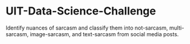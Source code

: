 # UIT-Data-Science-Challenge
Identify nuances of sarcasm and classify them into not-sarcasm, multi-sarcasm, image-sarcasm, and text-sarcasm from social media posts.
